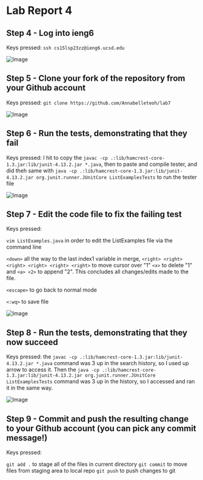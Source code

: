 # Lab Report 4


## Step 4 - Log into ieng6

Keys pressed: `ssh cs15lsp23zz@ieng6.ucsd.edu`

![Image](https://github.com/Annabelleteoh/at.github.io/blob/main/login%20to%20ieng6%20w:o%20password.png)

## Step 5 - Clone your fork of the repository from your Github account
Keys pressed: <Command-C> `git clone https://github.com/Annabelleteoh/lab7`
 
![Image](https://github.com/Annabelleteoh/at.github.io/blob/main/git%20clone.png) 
  
## Step 6 - Run the tests, demonstrating that they fail
Keys pressed: I hit <Command-C> to copy the `javac -cp .:lib/hamcrest-core-1.3.jar:lib/junit-4.13.2.jar *.java`, then <Command-V> <enter> to paste and compile tester, and did theh same with `java -cp .:lib/hamcrest-core-1.3.jar:lib/junit-4.13.2.jar org.junit.runner.JUnitCore ListExamplesTests` to run the tester file
  
![Image](https://github.com/Annabelleteoh/at.github.io/blob/main/test%20failure.png)
  
## Step 7 - Edit the code file to fix the failing test
Keys pressed: 
  
`vim ListExamples.java` <enter> in order to edit the ListExamples file via the command line
  
`<down>` all the way to the last index1 variable in merge, `<right> <right> <right> <right> <right> <right>` to move cursor over "1" `<x>` to delete "1" and `<a> <2>` to append "2". This concludes all changes/edits made to the file.
  
`<escape>` to go back to normal mode
  
`<:wq>` to save file
 
 ![Image](https://github.com/Annabelleteoh/at.github.io/blob/main/file%20changes.png)
  
## Step 8 - Run the tests, demonstrating that they now succeed
  
Keys pressed: <up><up><up><enter> the `javac -cp .:lib/hamcrest-core-1.3.jar:lib/junit-4.13.2.jar *.java` command was 3 up in the search history, so I used up arrow to access it. Then the `java -cp .:lib/hamcrest-core-1.3.jar:lib/junit-4.13.2.jar org.junit.runner.JUnitCore ListExamplesTests` command was 3 up in the history, so I accessed and ran it in the same way.
  
![Image](https://github.com/Annabelleteoh/at.github.io/blob/main/test%20sucess.png)

## Step 9 - Commit and push the resulting change to your Github account (you can pick any commit message!)
 
 Keys pressed: 
 
 `git add .` to stage all of the files in current directory
 `git commit` to move files from staging area to local repo
 `git push` to push changes to git
